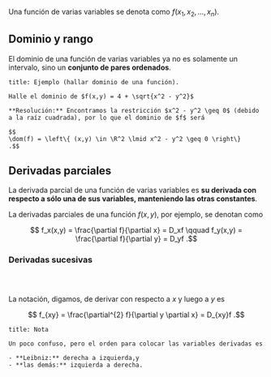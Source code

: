 Una función de varias variables se denota como $f(x_1,x_2,\ldots,x_n)$.

## Dominio y rango

El dominio de una función de varias variables ya no es solamente un intervalo, sino un **conjunto de pares ordenados**.

```ad-example
title: Ejemplo (hallar dominio de una función).

Halle el dominio de $f(x,y) = 4 + \sqrt{x^2 - y^2}$

**Resolución:** Encontramos la restricción $x^2 - y^2 \geq 0$ (debido a la raíz cuadrada), por lo que el dominio de $f$ será

$$
\dom(f) = \left\{ (x,y) \in \R^2 \lmid x^2 - y^2 \geq 0 \right\}
.$$

```

## Derivadas parciales

La derivada parcial de una función de varias variables es **su derivada con respecto a sólo una de sus variables, manteniendo las otras constantes**.

La derivadas parciales de una función $f(x,y)$, por ejemplo, se denotan como

$$
f_x(x,y) = \frac{\partial f}{\partial x} = D_xf \qquad f_y(x,y) = \frac{\partial f}{\partial y} = D_yf
.$$

### Derivadas sucesivas

```ad-theorem



```


La notación, digamos, de derivar con respecto a $x$ y luego a $y$ es

$$
f_{xy} = \frac{\partial^{2} f}{\partial y \partial x} = D_{xy}f
.$$

```ad-note
title: Nota

Un poco confuso, pero el orden para colocar las variables derivadas es

- **Leibniz:** derecha a izquierda,y 
- **las demás:** izquierda a derecha.

```
